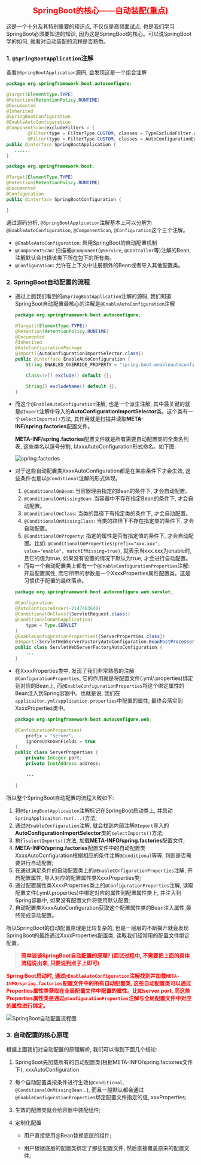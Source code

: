 ## <center><font color="red">SpringBoot的核心——自动装配(重点)</font></center>

这是一个十分及其特别重要的知识点, 不仅仅是高频面试点, 也是我们学习SpringBoot必须要知道的知识, 因为这是SpringBoot的核心。可以说SpringBoot学的如何, 就看对自动装配的流程是否熟悉。

### 1. `@SpringBootApplication`注解

查看`@SpringBootApplication`源码, 会发现这是一个组合注解

```java
package org.springframework.boot.autoconfigure;

@Target(ElementType.TYPE)
@Retention(RetentionPolicy.RUNTIME)
@Documented
@Inherited
@SpringBootConfiguration
@EnableAutoConfiguration
@ComponentScan(excludeFilters = {
        @Filter(type = FilterType.CUSTOM, classes = TypeExcludeFilter.class),
        @Filter(type = FilterType.CUSTOM, classes = AutoConfigurationExcludeFilter.class) })
public @interface SpringBootApplication {
   ......
}

package org.springframework.boot;

@Target(ElementType.TYPE)
@Retention(RetentionPolicy.RUNTIME)
@Documented
@Configuration
public @interface SpringBootConfiguration {

}
```

通过源码分析, `@SpringBootApplication`注解基本上可以分解为`@EnableAutoConfiguration`, `@ComponentScan`, `@Configuration`这个三个注解。

- `@EnableAutoConfiguration`: 启用SpringBoot的自动配置机制
- `@ComponentScan`: 扫描被`@Component`(`@Service`, `@COntroller`等)注解的Bean, 注解默认会扫描该类下所在包下的所有类。
- `@Configuration`: 允许在上下文中注册额外的Bean或者导入其他配置类。

### 2. SpringBoot自动配置的流程

- 通过上面我们看到的`@SpringBootApplication`注解的源码, 我们知道SpringBoot自动配置最核心的注解是`@EnableAutoConfiguration`注解

    ```java
    package org.springframework.boot.autoconfigure;

    @Target({ElementType.TYPE})
    @Retention(RetentionPolicy.RUNTIME)
    @Documented
    @Inherited
    @AutoConfigurationPackage
    @Import({AutoConfigurationImportSelector.class})
    public @interface EnableAutoConfiguration {
        String ENABLED_OVERRIDE_PROPERTY = "spring.boot.enableautoconfiguration";

        Class<?>[] exclude() default {};

        String[] excludeName() default {};
    }

    ```

- 而这个`@EnableAutoConfiguration`注解, 也是一个派生注解, 其中最关键的就是`@Import`注解中导入的**AutoConfigurationImportSelector**类。这个类有一个`selectImports()`方法, 其作用就是扫描并读取**META-INF/spring.factories**配置文件。 

    **META-INF/spring.factories**配置文件就是所有需要自动配置类的全类名列表, 这些类名以逗号分割, 以xxxAutoConfiguration形式命名。如下图:

    ![spring.factories](/image/spring_factories.png)

- 对于这些自动配置类XxxxAutoConfiguration都是在某些条件下才会生效, 这些条件也是以`@Conditional`注解的形式体现。

    1. `@ConditionalOnBean`: 当容器理由指定的Bean的条件下, 才会自动配置。
    2. `@ConditionalOnMissingBean`: 当容器中不存在指定Bean的条件下, 才会自动配置。
    3. `@ConditionalOnClass`: 当类的路径下有指定类的条件下, 才会自动配置。
    4. `@ConditionalOnMissingClass`: 当类的路径下不存在指定类的条件下, 才会自动配置。
    5. `@ConditionalOnProperty`: 指定的属性是否有指定值的条件下, 才会自动配置。比如: `@ConditionalOnProperties(prefix="xxx.xxx", value="enable", matchIfMissing=true)`, 就表示当xxx.xxx为enable时, 且它的值为true, 如果没有设置的情况下默认为true, 才会进行自动配置。

    - 而每一个自动配置类上都有一个`@EnableConfigurationProperties`注解: 开启配置属性, 而它所带的参数是一个XxxxProperties属性配置类。这是习惯优于配置的最终落点。

    ```java
    package org.springframework.boot.autoconfigure.web.servlet;

    @Configuration
    @AutoConfigureOrder(-2147483648)
    @ConditionalOnClass({ServletRequest.class})
    @ConditionalOnWebApplication(
        type = Type.SERVLET
    )
    @EnableConfigurationProperties({ServerProperties.class})
    @Import({ServletWebServerFactoryAutoConfiguration.BeanPostProcessorsRegistrar.class, EmbeddedTomcat.class, EmbeddedJetty.class, EmbeddedUndertow.class})
    public class ServletWebServerFactoryAutoConfiguration { 
        ... 
    }
    ```

- 在XxxxProperties类中, 发现了我们非常熟悉的注解`@ConfigurationProperties`, 它的作用就是将配置文件(.yml/.properties)绑定到对应的Bean上, 而`@EnableConfigurationProperties`将这个绑定属性的Bean注入到Spring容器中。也就是说, 我们在`applicaiton.yml/application.properties`中配置的属性, 最终会落实到XxxxProperties类中。

    ```java
    package org.springframework.boot.autoconfigure.web;

    @ConfigurationProperties(
        prefix = "server",
        ignoreUnknownFields = true
    )
    public class ServerProperties {
        private Integer port;
        private InetAddress address;

        ...
        
    }
    ```

所以整个SpringBoot自动配置的流程大致如下:

1. 将`@SpringBootApplicaiton`注解标记在SpringBoot启动类上, 并启动`SpringApplicaiton.run(...)`方法;
2. 通过`@EnableConfiguration`注解, 就会找到内部注解`@Import`导入的**AutoConfigurationImportSelector**类的`selectImports()`方法; 
3. 执行`selectImports()`方法, 加载**META-INFO/spring.factories**配置文件;
4. **META-INFO/spring.factories**配置文件中的自动配置类XxxxAutoConfiguration根据相应的条件注解`@Conditional`等等, 判断是否需要进行自动配置;
5. 在通过满足条件的自动配置类上的`@EnableCOnfigurationProperties`注解, 开启配置属性, 导入对应的配置属性类XxxxProperties类;
6. 通过配置属性类XxxxProperties类上的`@ConfigurationProperties`注解, 读取配置文件(.yml/.properties)中绑定对应的属性到配置属性类上, 并注入到Spring容器中, 如果没有配置文件将使用默认配置;
7. 自动配置类XxxxAutoConfiguration获取这个配置属性类的Bean注入属性,最终完成自动配置。

所以SpringBoot的自动配置原理是比较复杂的, 但是一层层的不断揭开就会发现SpringBoot的最终通过XxxxProperties配置类, 读取我们经常用的配置文件绑定配置。

> **<font color="red">简单谈谈SpringBoot自动配置的原理? (面试过程中, 不需要把上面的具体流程说出来, 只要说到点子上即可)</font>**

**<font color="red">Spring Boot启动时, 通过`@EnableAutoConfiguration`注解找到并加载`META-INFO/spring.factories`配置文件中的所有自动配置类, 这些自动配置类可以通过Properties属性类获取在全局配置文件中配置的属性。比如server.port, 而这些Properties属性类是通过`@ConfigurationProperties`注解与全局配置文件中对应的属性进行绑定。</font>**

![SpringBoot自动配置流程图](/image/SpringBootAutoConfig流程图.png)

### 3. 自动配置的核心原理

根据上面我们对自动配置的原理解析, 我们可以得到下面几个结论:

1. SpringBoot先加载所有的自动配置类(根据META-INFO/spring.factories文件下), xxxAutoConfiguration

2. 每个自动配置类按条件进行生效(`@Conditional`, `@ConditionalOnMissingBean`...), 而且一般默认都会通过`@EnableConfigurationProperties`绑定配置文件指定的值, xxxProperties;

3. 生效的配置类就会给容器中装配组件;

4. 定制化配置

    - 用户直接使用@Bean替换底层的组件;
    
    - 用户根据底层的配置类绑定了那些配置文件, 然后直接覆盖原来的配置文件;